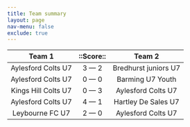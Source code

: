 ```yaml
---
title: Team summary
layout: page
nav-menu: false
exclude: true
---
```




|       Team 1        |  ::Score::  |        Team 2        |
|:-------------------:|:-----------:|:--------------------:|
| Aylesford Colts U7  | 3 &mdash; 2 | Bredhurst juniors U7 |
| Aylesford Colts U7  | 0 &mdash; 0 |   Barming U7 Youth   |
| Kings Hill Colts U7 | 0 &mdash; 3 |  Aylesford Colts U7  |
| Aylesford Colts U7  | 4 &mdash; 1 | Hartley De Sales U7  |
|   Leybourne FC U7   | 2 &mdash; 0 |  Aylesford Colts U7  |

 <br /><br /><br />